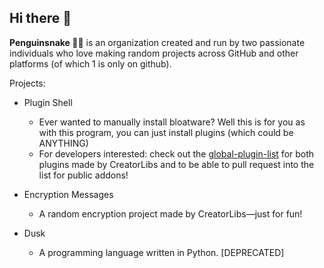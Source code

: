 ## Hi there 👋

**Penguinsnake 🐧🐍** is an organization created and run by two passionate individuals who love making random projects across GitHub and other platforms (of which 1 is only on github).


Projects:

* Plugin Shell
  - Ever wanted to manually install bloatware? Well this is for you as with this program, you can just install plugins (which could be ANYTHING)
  - For developers interested: check out the [global-plugin-list](https://github.com/Faked2378/global-plugin-list) for both plugins made by CreatorLibs and to be able to pull request into the list for public addons!

* Encryption Messages
  - A random encryption project made by CreatorLibs—just for fun!

* Dusk
  - A programming language written in Python. [DEPRECATED]
